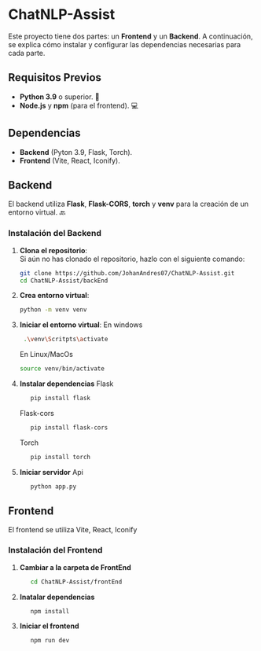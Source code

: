 # ChatNLP-Assist

Este proyecto tiene dos partes: un **Frontend** y un **Backend**. A continuación, se explica cómo instalar y configurar las dependencias necesarias para cada parte.

## Requisitos Previos

- **Python 3.9** o superior. 🐍
- **Node.js** y **npm** (para el frontend). 💻
## Dependencias
- **Backend** (Pyton 3.9, Flask, Torch).
- **Frontend** (Vite, React, Iconify). 

## Backend

El backend utiliza **Flask**, **Flask-CORS**, **torch** y **venv** para la creación de un entorno virtual. 🔙

### Instalación del Backend

1. **Clona el repositorio**:  
   Si aún no has clonado el repositorio, hazlo con el siguiente comando:
   ```bash
   git clone https://github.com/JohanAndres07/ChatNLP-Assist.git
   cd ChatNLP-Assist/backEnd
2. **Crea entorno virtual**:
   ```bash
   python -m venv venv
3. **Iniciar el entorno virtual**:
   En windows
    ```bash
     .\venv\Scritpts\activate
    ```
   En Linux/MacOs
      ```bash
      source venv/bin/activate
      ```
4. **Instalar dependencias**
   Flask
   ```bash
      pip install flask
   ```
   Flask-cors
   ```bash
      pip install flask-cors
   ```
   Torch
   ```bash
      pip install torch
   ```
5. **Iniciar servidor**
   Api
   ```bash
      python app.py
   ```

## Frontend
El frontend se utiliza Vite, React, Iconify
  ### Instalación del Frontend
1. **Cambiar a la carpeta de FrontEnd**
   ```bash
      cd ChatNLP-Assist/frontEnd
   ```
2. **Inatalar dependencias**
   ```bash
      npm install
   ```
3. **Iniciar el frontend**
   ```bash
      npm run dev
   ```

  

   
